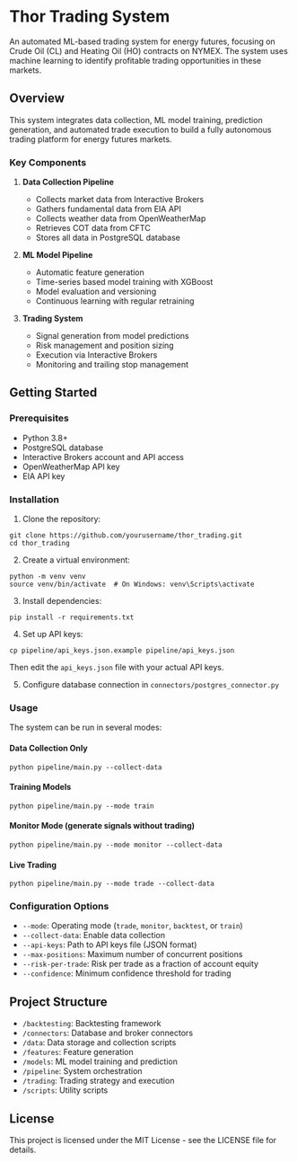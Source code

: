 # Thor Trading System

An automated ML-based trading system for energy futures, focusing on Crude Oil (CL) and Heating Oil (HO) contracts on NYMEX. The system uses machine learning to identify profitable trading opportunities in these markets.

## Overview

This system integrates data collection, ML model training, prediction generation, and automated trade execution to build a fully autonomous trading platform for energy futures markets.

### Key Components

1. **Data Collection Pipeline**
   - Collects market data from Interactive Brokers
   - Gathers fundamental data from EIA API
   - Collects weather data from OpenWeatherMap
   - Retrieves COT data from CFTC
   - Stores all data in PostgreSQL database

2. **ML Model Pipeline**
   - Automatic feature generation
   - Time-series based model training with XGBoost
   - Model evaluation and versioning
   - Continuous learning with regular retraining

3. **Trading System**
   - Signal generation from model predictions
   - Risk management and position sizing
   - Execution via Interactive Brokers
   - Monitoring and trailing stop management

## Getting Started

### Prerequisites

- Python 3.8+
- PostgreSQL database
- Interactive Brokers account and API access
- OpenWeatherMap API key
- EIA API key

### Installation

1. Clone the repository:
```
git clone https://github.com/yourusername/thor_trading.git
cd thor_trading
```

2. Create a virtual environment:
```
python -m venv venv
source venv/bin/activate  # On Windows: venv\Scripts\activate
```

3. Install dependencies:
```
pip install -r requirements.txt
```

4. Set up API keys:
```
cp pipeline/api_keys.json.example pipeline/api_keys.json
```
Then edit the `api_keys.json` file with your actual API keys.

5. Configure database connection in `connectors/postgres_connector.py`

### Usage

The system can be run in several modes:

#### Data Collection Only

```
python pipeline/main.py --collect-data
```

#### Training Models

```
python pipeline/main.py --mode train
```

#### Monitor Mode (generate signals without trading)

```
python pipeline/main.py --mode monitor --collect-data
```

#### Live Trading

```
python pipeline/main.py --mode trade --collect-data
```

### Configuration Options

- `--mode`: Operating mode (`trade`, `monitor`, `backtest`, or `train`)
- `--collect-data`: Enable data collection
- `--api-keys`: Path to API keys file (JSON format)
- `--max-positions`: Maximum number of concurrent positions
- `--risk-per-trade`: Risk per trade as a fraction of account equity
- `--confidence`: Minimum confidence threshold for trading

## Project Structure

- `/backtesting`: Backtesting framework
- `/connectors`: Database and broker connectors
- `/data`: Data storage and collection scripts
- `/features`: Feature generation
- `/models`: ML model training and prediction
- `/pipeline`: System orchestration
- `/trading`: Trading strategy and execution
- `/scripts`: Utility scripts

## License

This project is licensed under the MIT License - see the LICENSE file for details.